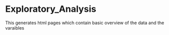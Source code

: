 # Exploratory_Analysis
This generates html pages which contain basic overview of the data and the varaibles
